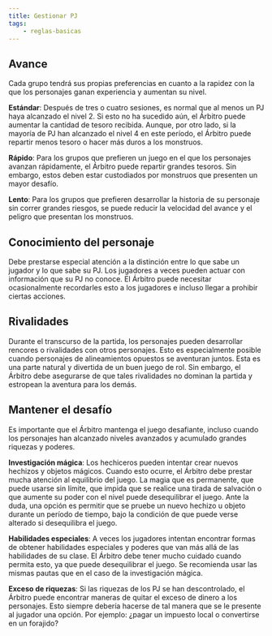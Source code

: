```yaml
---
title: Gestionar PJ
tags:
    - reglas-basicas
---
```


## Avance
Cada grupo tendrá sus propias preferencias en cuanto a la rapidez con la que los personajes ganan experiencia y aumentan su nivel.

**Estándar**: Después de tres o cuatro sesiones, es normal que al menos un PJ haya alcanzado el nivel 2. Si esto no ha sucedido aún, el Árbitro puede aumentar la cantidad de tesoro recibida. Aunque, por otro lado, si la mayoría de PJ han alcanzado el nivel 4 en este período, el Árbitro puede repartir menos tesoro o hacer más duros a los monstruos.

**Rápido**: Para los grupos que prefieren un juego en el que los personajes avanzan rápidamente, el Árbitro puede repartir grandes tesoros. Sin embargo, estos deben estar custodiados por monstruos que presenten un mayor desafío.

**Lento**: Para los grupos que prefieren desarrollar la historia de su personaje sin correr grandes riesgos, se puede reducir la velocidad del avance y el peligro que presentan los monstruos.

## Conocimiento del personaje
Debe prestarse especial atención a la distinción entre lo que sabe un jugador y lo que sabe su PJ. Los jugadores a veces pueden actuar con información que su PJ no conoce. El Árbitro puede necesitar ocasionalmente recordarles esto a los jugadores e incluso llegar a prohibir ciertas acciones.

## Rivalidades
Durante el transcurso de la partida, los personajes pueden desarrollar rencores o rivalidades con otros personajes. Esto es especialmente posible cuando personajes de alineamientos opuestos se aventuran juntos. Esta es una parte natural y divertida de un buen juego de rol. Sin embargo, el Árbitro debe asegurarse de que tales rivalidades no dominan la partida y estropean la aventura para los demás.

## Mantener el desafío
Es importante que el Árbitro mantenga el juego desafiante, incluso cuando los personajes han alcanzado niveles avanzados y acumulado grandes riquezas y poderes.

**Investigación mágica**: Los hechiceros pueden intentar crear nuevos hechizos y objetos mágicos. Cuando esto ocurre, el Árbitro debe prestar mucha atención al equilibrio del juego. La magia que es permanente, que puede usarse sin límite, que impida que se realice una tirada de salvación o que aumente su poder con el nivel puede desequilibrar el juego. Ante la duda, una opción es permitir que se pruebe un nuevo hechizo u objeto durante un período de tiempo, bajo la condición de que puede verse alterado si desequilibra el juego.

**Habilidades especiales**: A veces los jugadores intentan encontrar formas de obtener habilidades especiales y poderes que van más allá de las habilidades de su clase. El Árbitro debe tener mucho cuidado cuando permita esto, ya que puede desequilibrar el juego. Se recomienda usar las mismas pautas que en el caso de la investigación mágica.

**Exceso de riquezas**: Si las riquezas de los PJ se han descontrolado, el Árbitro puede encontrar maneras de quitar el exceso de dinero a los personajes. Esto siempre debería hacerse de tal manera que se le presente al jugador una opción. Por ejemplo: ¿pagar un impuesto local o convertirse en un forajido?
